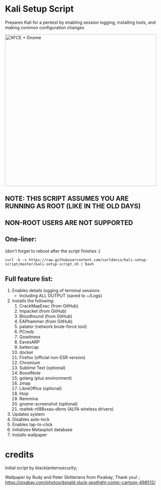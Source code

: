 # Kali Setup Script

Prepares Kali for a pentest by enabling session logging, installing tools, and making common configuration changes

<img alt="XFCE + Gnome" src="https://user-images.githubusercontent.com/20261699/77855493-cd481680-71be-11ea-8019-20681c643b0d.PNG" width=500>

## NOTE: THIS SCRIPT ASSUMES YOU ARE RUNNING AS ROOT (LIKE IN THE OLD DAYS)
## NON-ROOT USERS ARE NOT SUPPORTED

## One-liner:
(don't forget to reboot after the script finishes :)
~~~
curl -k -s https://raw.githubusercontent.com/carldenis/kali-setup-script/master/kali-setup-script.sh | bash
~~~

## Full feature list:

1. Enables details logging of terminal sessions
	- Including ALL OUTPUT (saved to ~/Logs)
2. Installs the following:
	1. CrackMapExec (from GitHub)
	2. Impacket (from GitHub)
	3. Bloodhound (from GitHub)
	4. EAPhammer (from GitHub)
	5. patator (network brute-force tool)
	6. PCredz
	7. Gowitness
	8. EavesARP
	9. bettercap
	10. docker
	11. Firefox (official non-ESR version)
	12. Chromium
	13. Sublime Text (optional)
	14. BoostNote
	15. golang (plus environment)
	16. zmap
	17. LibreOffice (optional)
	18. htop
	19. Remmina
	20. gnome-screenshot (optional)
	21. realtek-rtl88xxau-dkms (ALFA wireless drivers)
3. Updates system
4. Disables auto-lock
5. Enables tap-to-click
6. Initializes Metasploit database
7. Installs wallpaper

# credits

Initial script by blacklanternsecurity;

Wallpaper by Rudy and Peter Skitterians from Pixabay; Thank you! ; https://pixabay.com/photos/donald-duck-spotlight-comic-cartoon-498512/

